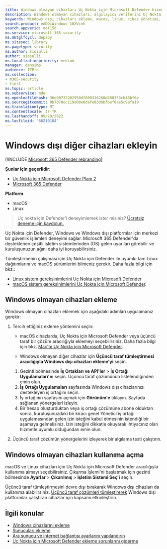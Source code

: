 ```yaml
---
title: Windows olmayan cihazları Uç Nokta için Microsoft Defender hizmetine ekleme
description: Windows olmayan cihazları, algılayıcı verilerini Uç Nokta için Microsoft Defender hizmetine gönderebilecekleri şekilde yapılandırın.
keywords: Windows dışı cihazları ekleme, macos, linux, cihaz yönetimi, Uç Nokta için Microsoft Defender cihazları yapılandırma
search.product: eADQiWindows 10XVcnh
search.appverid: met150
ms.service: microsoft-365-security
ms.mktglfcycl: deploy
ms.sitesec: library
ms.pagetype: security
ms.author: siosulli
author: siosulli
ms.localizationpriority: medium
manager: dansimp
audience: ITPro
ms.collection:
- m365-security
- tier1
ms.topic: article
ms.subservice: mde
ms.openlocfilehash: 36e00732202950df890316260d888353cb48bf6e
ms.sourcegitcommit: 0b7070ec119e00e0dafe030bbfbef0ae5c9afa19
ms.translationtype: MT
ms.contentlocale: tr-TR
ms.lasthandoff: 09/29/2022
ms.locfileid: "68210184"
---
```

# <a name="onboard-non-windows-devices"></a>Windows dışı diğer cihazları ekleyin

[!INCLUDE [Microsoft 365 Defender rebranding](../../includes/microsoft-defender.md)]


**Şunlar için geçerlidir:**
- [Uç Nokta için Microsoft Defender Planı 2](https://go.microsoft.com/fwlink/p/?linkid=2154037)
- [Microsoft 365 Defender](https://go.microsoft.com/fwlink/?linkid=2118804)

**Platform**
- macOS
- Linux

> Uç nokta için Defender'i deneyimlemek ister misiniz? [Ücretsiz deneme için kaydolun.](https://signup.microsoft.com/create-account/signup?products=7f379fee-c4f9-4278-b0a1-e4c8c2fcdf7e&ru=https://aka.ms/MDEp2OpenTrial?ocid=docs-wdatp-nonwindows-abovefoldlink)

Uç Nokta için Defender, Windows ve Windows dışı platformlar için merkezi bir güvenlik işlemleri deneyimi sağlar. Microsoft 365 Defender'da desteklenen çeşitli işletim sistemlerinden (OS) gelen uyarıları görebilir ve kuruluşunuzun ağını daha iyi koruyabilirsiniz.

Tümleştirmenin çalışması için Uç Nokta için Defender ile uyumlu tam Linux dağıtımlarını ve macOS sürümlerini bilmeniz gerekir. Daha fazla bilgi için bkz.:

- [Linux sistem gereksinimlerini Uç Nokta için Microsoft Defender](microsoft-defender-endpoint-linux.md#system-requirements)
- [macOS sistem gereksinimlerini Uç Nokta için Microsoft Defender](microsoft-defender-endpoint-mac.md#system-requirements).

## <a name="onboarding-non-windows-devices"></a>Windows olmayan cihazları ekleme

Windows olmayan cihazları eklemek için aşağıdaki adımları uygulamanız gerekir:

1. Tercih ettiğiniz ekleme yöntemini seçin:

   - macOS cihazlarda, Uç Nokta için Microsoft Defender veya üçüncü taraf bir çözüm aracılığıyla eklemeyi seçebilirsiniz. Daha fazla bilgi için bkz. [Mac'te Uç Nokta için Microsoft Defender](/microsoft-365/security/defender-endpoint/microsoft-defender-endpoint-mac).

   - Windows olmayan diğer cihazlar için **Üçüncü taraf tümleştirmesi aracılığıyla Windows dışı cihazları ekleme'yi** seçin.
    1. Gezinti bölmesinde **İş Ortakları ve API'ler** \> **İş Ortağı Uygulamaları'nı** seçin. Üçüncü taraf çözümünün listelendiğinden emin olun.
    2. **İş Ortağı Uygulamaları** sayfasında Windows dışı cihazlarınızı destekleyen iş ortağını seçin.
    3. İş ortağının sayfasını açmak için **Görünüm'e** tıklayın. Sayfada sağlanan yönergeleri izleyin.
    4. Bir hesap oluşturduktan veya iş ortağı çözümüne abone olduktan sonra, kuruluşunuzdaki bir kiracı genel Yönetici iş ortağı uygulamasından gelen izin isteğini kabul etmesinin istendiği bir aşamaya gelmelisiniz. İzin isteğini dikkatle okuyarak ihtiyacınız olan hizmetle uyumlu olduğundan emin olun.

2. Üçüncü taraf çözümün yönergelerini izleyerek bir algılama testi çalıştırın.

## <a name="offboard-non-windows-devices"></a>Windows olmayan cihazları kullanıma açma

macOS ve Linux cihazları için Uç Nokta için Microsoft Defender aracılığıyla kullanıma almayı seçebilirsiniz. Çıkarma İşlemi'ni başlatmak için gezinti bölmesinde **Ayarlar** \> **Çıkarılmış** \> **İşletim Sistemi Seç'i** seçin.

Üçüncü taraf tümleştirmesini devre dışı bırakarak Windows dışı cihazları da kullanıma alabilirsiniz. [Üçüncü taraf çözümleri tümleştirerek](https://security.microsoft.com/interoperability/partners) Windows dışı platformlar çalıştıran cihazlar için kapsamı etkinleştirin.

## <a name="related-topics"></a>İlgili konular
- [Windows cihazlarını ekleme](configure-endpoints.md)
- [Sunucuları ekleme](configure-server-endpoints.md)
- [Ara sunucu ve internet bağlantısı ayarlarını yapılandırın](configure-proxy-internet.md)
- [Uç Nokta için Microsoft Defender ekleme sorunlarını giderme](troubleshoot-onboarding.md)
